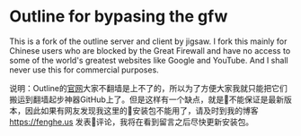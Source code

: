 # Outline for bypasing the gfw
This is a fork of the outline server and client by jigsaw. I fork this mainly for Chinese users who are blocked by the Great Firewall and have no access to some of the world's greatest websites like Google and YouTube. And I shall never use this for commercial purposes.

说明：Outline的[官网](https://www.getoutline.org)大家不翻墙是上不了的，所以为了方便大家我就只能把它们搬运到翻墙起步神器GitHub上了。但是这样有一个缺点，就是不能保证是最新版本，因此如果有网友发现我这里的安装包不能用了，请及时到我的博客 https://fenghe.us 发表评论，我将在看到留言之后尽快更新安装包。
